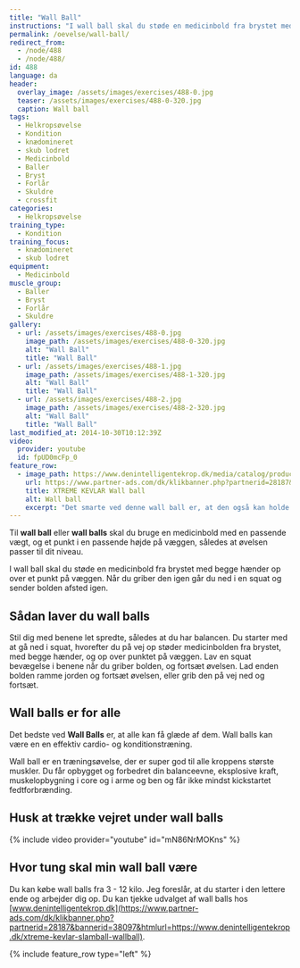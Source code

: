 ```yaml
---
title: "Wall Ball"
instructions: "I wall ball skal du støde en medicinbold fra brystet med begge hænder op over et punkt på væggen. Når du griber den igen går du ned i en squat og sender bolden afsted igen."
permalink: /oevelse/wall-ball/
redirect_from:
  - /node/488
  - /node/488/
id: 488
language: da
header:
  overlay_image: /assets/images/exercises/488-0.jpg
  teaser: /assets/images/exercises/488-0-320.jpg
  caption: Wall ball
tags:
  - Helkropsøvelse
  - Kondition
  - knædomineret
  - skub lodret
  - Medicinbold
  - Baller
  - Bryst
  - Forlår
  - Skuldre
  - crossfit
categories:
  - Helkropsøvelse
training_type: 
  - Kondition
training_focus: 
  - knædomineret
  - skub lodret
equipment:
  - Medicinbold
muscle_group:
  - Baller
  - Bryst
  - Forlår
  - Skuldre
gallery:
  - url: /assets/images/exercises/488-0.jpg
    image_path: /assets/images/exercises/488-0-320.jpg
    alt: "Wall Ball"
    title: "Wall Ball"
  - url: /assets/images/exercises/488-1.jpg
    image_path: /assets/images/exercises/488-1-320.jpg
    alt: "Wall Ball"
    title: "Wall Ball"
  - url: /assets/images/exercises/488-2.jpg
    image_path: /assets/images/exercises/488-2-320.jpg
    alt: "Wall Ball"
    title: "Wall Ball"
last_modified_at: 2014-10-30T10:12:39Z
video:
  provider: youtube
  id: fpUD0mcFp_0
feature_row:
  - image_path: https://www.denintelligentekrop.dk/media/catalog/product/cache/1/image/560x/9df78eab33525d08d6e5fb8d27136e95/k/e/kevball-wallball-slamball-10-lb-600px.jpg
    url: https://www.partner-ads.com/dk/klikbanner.php?partnerid=28187&bannerid=38097&htmlurl=https://www.denintelligentekrop.dk/xtreme-kevlar-slamball-wallball
    title: XTREME KEVLAR Wall ball
    alt: Wall ball
    excerpt: "Det smarte ved denne wall ball er, at den også kan holde til slams og slam ball, fordi den er specialudviklet i Kevlar. Bolden er imidlertid kun 34 cm i diameter, hvilket er lidt mindre end en normal wall ball." 
---
```


Til **wall ball** eller **wall balls** skal du bruge en medicinbold med en passende vægt, og et punkt i en passende højde på væggen, således at øvelsen passer til dit niveau.

I wall ball skal du støde en medicinbold fra brystet med begge hænder op over et punkt på væggen. Når du griber den igen går du ned i en squat og sender bolden afsted igen.

## Sådan laver du wall balls

Stil dig med benene let spredte, således at du har balancen. Du starter med at gå ned i squat, hvorefter du på vej op støder medicinbolden fra brystet, med begge hænder, og op over punktet på væggen. Lav en squat bevægelse i benene når du griber bolden, og fortsæt øvelsen. Lad enden bolden ramme jorden og fortsæt øvelsen, eller grib den på vej ned og fortsæt.

## Wall balls er for alle

Det bedste ved **Wall Balls** er, at alle kan få glæde af dem. Wall balls kan være en en effektiv cardio- og konditionstræning. 

Wall ball er en træningsøvelse, der er super god til alle kroppens største muskler. Du får opbygget og forbedret din balanceevne, eksplosive kraft, muskelopbygning i core og i arme og ben og får ikke mindst kickstartet fedtforbrænding.

## Husk at trække vejret under wall balls

{% include video provider="youtube" id="mN86NrMOKns" %}

## Hvor tung skal min wall ball være

Du kan købe wall balls fra 3 - 12 kilo. Jeg foreslår, at du starter i den lettere ende og arbejder dig op. Du kan tjekke udvalget af wall balls hos [www.denintelligentekrop.dk](https://www.partner-ads.com/dk/klikbanner.php?partnerid=28187&bannerid=38097&htmlurl=https://www.denintelligentekrop.dk/xtreme-kevlar-slamball-wallball).

{% include feature_row type="left" %}

